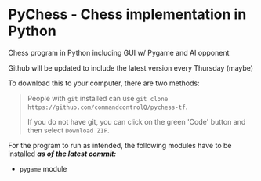 # PyChess - Chess implementation in Python

Chess program in Python including GUI w/ Pygame and AI opponent

Github will be updated to include the latest version every Thursday (maybe)

To download this to your computer, there are two methods:
> People with `git` installed can use `git clone https://github.com/commandcontrolQ/pychess-tf`.
> 
> If you do not have git, you can click on the green 'Code' button and then select `Download ZIP`.

For the program to run as intended, the following modules have to be installed ***as of the latest commit:***
- `pygame` module
